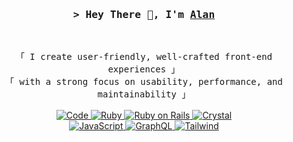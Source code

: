 <!-- Intro  -->
<h3 align="center">
  <samp>&gt; Hey There 👋, I'm
    <b><a target="_blank" href="https://r3id.dev/">Alan</a></b>
  </samp>
</h3>
<br>
<p align="center">
  <!-- Organisation  -->
  <samp>
  「 I create user-friendly, well-crafted front-end experiences 」
  <br>
  「 with a strong focus on usability, performance, and maintainability 」
  <br>
  <br>
  </samp>
  <!-- Programming Languages -->
  <!-- Code logo -->
  <a href="https://github.com/r3id?tab=repositories" target="_blank"><img alt="Code"
                  src="https://img.shields.io/badge/-code-FF5B4D?style=flat-square&logo=plex&logoColor=white">
  </a>
  <!-- Ruby -->
  <a href="https://www.ruby-lang.org/en/" target="_blank"><img alt="Ruby"
                  src="https://img.shields.io/badge/-ruby-841922?style=flat-square&logo=ruby&logoColor=white">
  </a>
  <!-- Ruby on Rails -->
  <a href="https://rubyonrails.org" target="_blank"><img alt="Ruby on Rails"
                  src="https://img.shields.io/badge/-ruby_on_rails-CC0000?style=flat-square&logo=rubyonrails&logoColor=white">
  </a>
  <!-- Crystal -->
  <a href="https://www.crystal-lang.org/" target="_blank"><img alt="Crystal"
                  src="https://img.shields.io/badge/-crystal-000000?style=flat-square&logo=crystal&logoColor=white">
  </a>
  <br>
  <!-- JavaScript -->
  <a href="https://www.javascript.com" target="_blank"><img alt="JavaScript"
                  src="https://img.shields.io/badge/-javascript-F7DF1E?style=flat-square&logo=javascript&logoColor=black">
  </a>
  <!-- GraphQL -->
  <a href="https://graphql.com" target="_blank"><img alt="GraphQL"
                  src="https://img.shields.io/badge/-graphQL-E10098?style=flat-square&logo=graphql&logoColor=white">
  </a>
  <!-- Tailwind -->
  <a href="https://tailwindcss.com" target="_blank"><img alt="Tailwind"
                  src="https://img.shields.io/badge/-tailwind-06B6D4?style=flat-square&logo=tailwindcss&logoColor=white">
  </a>
</p>
